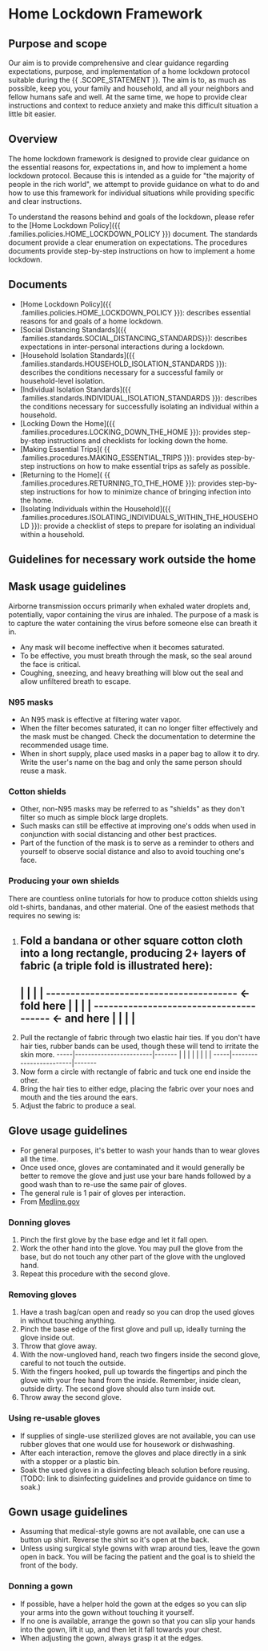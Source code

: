 # Home Lockdown Framework

## Purpose and scope

Our aim is to provide comprehensive and clear guidance regarding expectations, purpose, and implementation of a home lockdown protocol suitable during the {{ .SCOPE_STATEMENT }}. The aim is to, as much as possible, keep you, your family and household, and all your neighbors and fellow humans safe and well. At the same time, we hope to provide clear instructions and context to reduce anxiety and make this difficult situation a little bit easier.

## Overview

The home lockdown framework is designed to provide clear guidance on the essential reasons for, expectations in, and how to implement a home lockdown protocol. Because this is intended as a guide for "the majority of people in the rich world", we attempt to provide guidance on what to do and how to use this framework for individual situations while providing specific and clear instructions.

To understand the reasons behind and goals of the lockdown, please refer to the [Home Lockdown Policy]({{ .families.policies.HOME_LOCKDOWN_POLICY }}) document. The standards document provide a clear enumeration on expectations. The procedures documents provide step-by-step instructions on how to implement a home lockdown.

## Documents

* [Home Lockdown Policy]({{ .families.policies.HOME_LOCKDOWN_POLICY }}): describes essential reasons for and goals of a home lockdown.
* [Social Distancing Standards]({{ .families.standards.SOCIAL_DISTANCING_STANDARDS}}): describes expectations in inter-personal interactions during a lockdown.
* [Household Isolation Standards]({{ .families.standards.HOUSEHOLD_ISOLATION_STANDARDS }}): describes the conditions necessary for a successful family or household-level isolation.
* [Individual Isolation Standards]({{ .families.standards.INDIVIDUAL_ISOLATION_STANDARDS }}): describes the conditions necessary for successfully isolating an individual within a household.
* [Locking Down the Home]({{ .families.procedures.LOCKING_DOWN_THE_HOME }}): provides step-by-step instructions and checklists for locking down the home.
* [Making Essential Trips]( {{ .families.procedures.MAKING_ESSENTIAL_TRIPS }}): provides step-by-step instructions on how to make essential trips as safely as possible.
* [Returning to the Home]( {{ .families.procedures.RETURNING_TO_THE_HOME }}): provides step-by-step instructions for how to minimize chance of bringing infection into the home.
* [Isolating Individuals within the Household]({{ .families.procedures.ISOLATING_INDIVIDUALS_WITHIN_THE_HOUSEHOLD }}): provide a checklist of steps to prepare for isolating an individual within a household.

## Guidelines for necessary work outside the home

## Mask usage guidelines

Airborne transmission occurs primarily when exhaled water droplets and, potentially, vapor containing the virus are inhaled. The purpose of a mask is to capture the water containing the virus before someone else can breath it in.

* Any mask will become ineffective when it becomes saturated.
* To be effective, you must breath through the mask, so the seal around the face is critical.
* Coughing, sneezing, and heavy breathing will blow out the seal and allow unfiltered breath to escape.

### N95 masks

* An N95 mask is effective at filtering water vapor.
* When the filter becomes saturated, it can no longer filter effectively and the mask must be changed. Check the documentation to determine the recommended usage time.
* When in short supply, place used masks in a paper bag to allow it to dry. Write the user's name on the bag and only the same person should reuse a mask.

### Cotton shields

* Other, non-N95 masks may be referred to as "shields" as they don't filter so much as simple block large droplets.
* Such masks can still be effective at improving one's odds when used in conjunction with social distancing and other best practices.
* Part of the function of the mask is to serve as a reminder to others and yourself to observe social distance and also to avoid touching one's face.

### Producing your own shields

There are countless online tutorials for how to produce cotton shields using old t-shirts, bandanas, and other material. One of the easiest methods that requires no sewing is:

1. Fold a bandana or other square cotton cloth into a long rectangle, producing 2+ layers of fabric (a triple fold is illustrated here):
    -------------------------------------
   |                                     |
   |                                     |
   --------------------------------------- <- fold here
   |                                     |
   |                                     |
   --------------------------------------- <- and here
   |                                     |
   |                                     |
    -------------------------------------
2. Pull the rectangle of fabric through two elastic hair ties. If you don't have hair ties, rubber bands can be used, though these will tend to irritate the skin more.
    -----|------------------------|-------
   |     |                        |       |
   |     |                        |       |
    -----|------------------------|-------
3. Now form a circle with rectangle of fabric and tuck one end inside the other.
4. Bring the hair ties to either edge, placing the fabric over your noes and mouth and the ties around the ears.
5. Adjust the fabric to produce a seal.

## Glove usage guidelines

* For general purposes, it's better to wash your hands than to wear gloves all the time.
* Once used once, gloves are contaminated and it would generally be better to remove the glove and just use your bare hands followed by a good wash than to re-use the same pair of gloves.
* The general rule is 1 pair of gloves per interaction.
* From [Medline.gov](https://medlineplus.gov/ency/patientinstructions/000452.htm)

### Donning gloves

1. Pinch the first glove by the base edge and let it fall open.
2. Work the other hand into the glove. You may pull the glove from the base, but do not touch any other part of the glove with the ungloved hand.
3. Repeat this procedure with the second glove.

### Removing gloves

1. Have a trash bag/can open and ready so you can drop the used gloves in without touching anything.
2. Pinch the base edge of the first glove and pull up, ideally turning the glove inside out.
3. Throw that glove away.
4. With the now-ungloved hand, reach two fingers inside the second glove, careful to not touch the outside.
5. With the fingers hooked, pull up towards the fingertips and pinch the glove with your free hand from the inside. Remember, inside clean, outside dirty. The second glove should also turn inside out.
6. Throw away the second glove.

### Using re-usable gloves

* If supplies of single-use sterilized gloves are not available, you can use rubber gloves that one would use for housework or dishwashing.
* After each interaction, remove the gloves and place directly in a sink with a stopper or a plastic bin.
* Soak the used gloves in a disinfecting bleach solution before reusing. (TODO: link to disinfecting guidelines and provide guidance on time to soak.)

## Gown usage guidelines

* Assuming that medical-style gowns are not available, one can use a button up shirt. Reverse the shirt so it's open at the back.
* Unless using surgical style gowns with wrap around ties, leave the gown open in back. You will be facing the patient and the goal is to shield the front of the body.

### Donning a gown

* If possible, have a helper hold the gown at the edges so you can slip your arms into the gown without touching it yourself.
* If no one is available, arrange the gown so that you can slip your hands into the gown, lift it up, and then let it fall towards your chest.
* When adjusting the gown, always grasp it at the edges.
